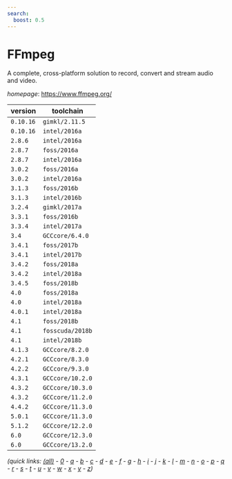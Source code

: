 ```yaml
---
search:
  boost: 0.5
---
```

# FFmpeg

A complete, cross-platform solution to record, convert and stream audio and video.

*homepage*: <https://www.ffmpeg.org/>

version | toolchain
--------|----------
``0.10.16`` | ``gimkl/2.11.5``
``0.10.16`` | ``intel/2016a``
``2.8.6`` | ``intel/2016a``
``2.8.7`` | ``foss/2016a``
``2.8.7`` | ``intel/2016a``
``3.0.2`` | ``foss/2016a``
``3.0.2`` | ``intel/2016a``
``3.1.3`` | ``foss/2016b``
``3.1.3`` | ``intel/2016b``
``3.2.4`` | ``gimkl/2017a``
``3.3.1`` | ``foss/2016b``
``3.3.4`` | ``intel/2017a``
``3.4`` | ``GCCcore/6.4.0``
``3.4.1`` | ``foss/2017b``
``3.4.1`` | ``intel/2017b``
``3.4.2`` | ``foss/2018a``
``3.4.2`` | ``intel/2018a``
``3.4.5`` | ``foss/2018b``
``4.0`` | ``foss/2018a``
``4.0`` | ``intel/2018a``
``4.0.1`` | ``intel/2018a``
``4.1`` | ``foss/2018b``
``4.1`` | ``fosscuda/2018b``
``4.1`` | ``intel/2018b``
``4.1.3`` | ``GCCcore/8.2.0``
``4.2.1`` | ``GCCcore/8.3.0``
``4.2.2`` | ``GCCcore/9.3.0``
``4.3.1`` | ``GCCcore/10.2.0``
``4.3.2`` | ``GCCcore/10.3.0``
``4.3.2`` | ``GCCcore/11.2.0``
``4.4.2`` | ``GCCcore/11.3.0``
``5.0.1`` | ``GCCcore/11.3.0``
``5.1.2`` | ``GCCcore/12.2.0``
``6.0`` | ``GCCcore/12.3.0``
``6.0`` | ``GCCcore/13.2.0``


*(quick links: [(all)](../index.md) - [0](../0/index.md) - [a](../a/index.md) - [b](../b/index.md) - [c](../c/index.md) - [d](../d/index.md) - [e](../e/index.md) - [f](../f/index.md) - [g](../g/index.md) - [h](../h/index.md) - [i](../i/index.md) - [j](../j/index.md) - [k](../k/index.md) - [l](../l/index.md) - [m](../m/index.md) - [n](../n/index.md) - [o](../o/index.md) - [p](../p/index.md) - [q](../q/index.md) - [r](../r/index.md) - [s](../s/index.md) - [t](../t/index.md) - [u](../u/index.md) - [v](../v/index.md) - [w](../w/index.md) - [x](../x/index.md) - [y](../y/index.md) - [z](../z/index.md))*

